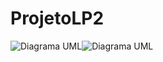 # ProjetoLP2
![](diagrama.png?raw=true "Diagrama UML")![Diagrama UML](https://user-images.githubusercontent.com/79208452/201551826-67b406cb-eb2c-4b11-b1fb-69ea5f4497c8.png)
